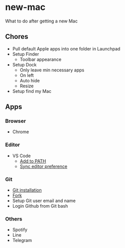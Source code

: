 # new-mac

What to do after getting a new Mac

## Chores

- Pull default Apple apps into one folder in Launchpad
- Setup Finder
  - Toolbar appearance
- Setup Dock
  - Only leave min necessary apps
  - On left
  - Auto hide
  - Resize
- Setup find my Mac

## Apps

### Browser

- Chrome

### Editor

- VS Code
  - [Add to PATH](https://stackoverflow.com/questions/30065227/run-open-vscode-from-mac-terminal)
  - [Sync editor preference](https://code.visualstudio.com/docs/editor/settings-sync)

### Git

- [Git installation](https://git-scm.com/download/mac)
- [Fork](https://git-fork.com)
- Setup Git user email and name
- Login Github from Git bash

### Others

- Spotify
- Line
- Telegram
